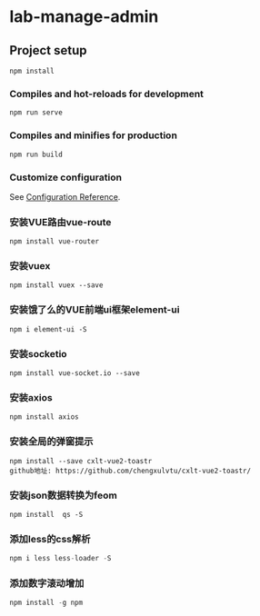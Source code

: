 # lab-manage-admin

## Project setup
```
npm install
```

### Compiles and hot-reloads for development
```
npm run serve
```

### Compiles and minifies for production
```
npm run build
```

### Customize configuration
See [Configuration Reference](https://cli.vuejs.org/config/).

### 安装VUE路由vue-route
```
npm install vue-router 
```

### 安装vuex
```angular2
npm install vuex --save
```

### 安装饿了么的VUE前端ui框架element-ui
```angular2
npm i element-ui -S
```
### 安装socketio
```angular2
npm install vue-socket.io --save
```
### 安装axios
```angular2
npm install axios
```
### 安装全局的弹窗提示
```angular2
npm install --save cxlt-vue2-toastr
github地址: https://github.com/chengxulvtu/cxlt-vue2-toastr/
```
### 安装json数据转换为feom
```
npm install  qs -S
```
### 添加less的css解析
```js
npm i less less-loader -S
```
### 添加数字滚动增加
```js
npm install -g npm 
```